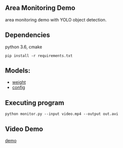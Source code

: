 ## Area Monitoring Demo
area monitoring demo with YOLO object detection.


## Dependencies
python 3.6, cmake

```
pip install -r requirements.txt
```

## Models:

- [weight](https://drive.google.com/file/d/1TbbHgeNEN2srWhOI49ah0a8mFRsilJci/view?usp=sharing)
- [config](https://drive.google.com/file/d/1VyJQmVkSXxUayU2ZNcnFTdISqSEYxZq6/view?usp=sharing)

## Executing program
```
python monitor.py --input video.mp4 --output out.avi
```

## Video Demo
[demo](https://youtu.be/h9rbk-X9jXk)
